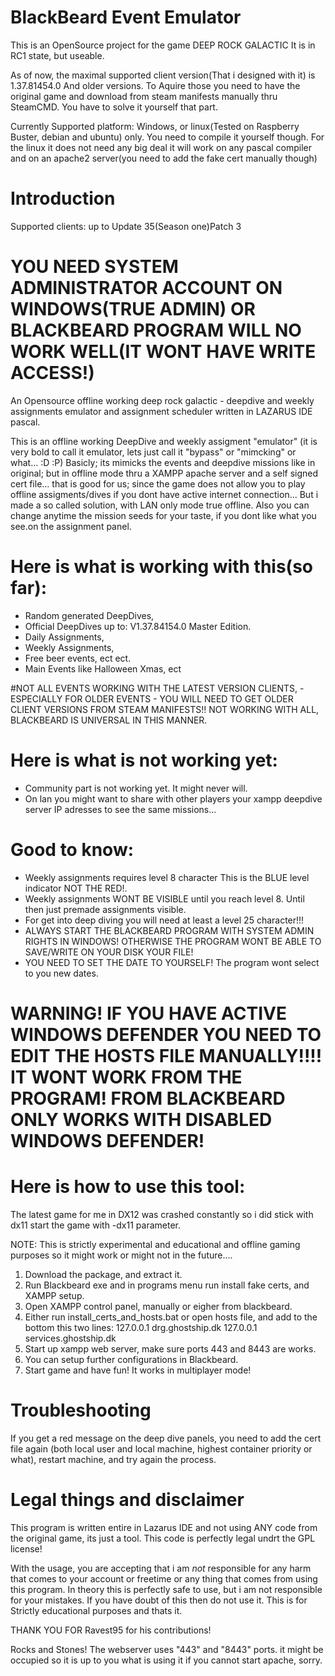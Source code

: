 # BlackBeard Event Emulator
This is an OpenSource project for the game DEEP ROCK GALACTIC It is in RC1 state, but useable.

As of now, the maximal supported client version(That i designed with it) is 1.37.81454.0 And older versions. To Aquire those you need to have the original game and download from steam manifests manually thru SteamCMD. You have to solve it yourself that part.

Currently Supported platform: Windows, or linux(Tested on Raspberry Buster, debian and ubuntu) only. You need to compile it yourself though.
For the linux it does not need any big deal it will work on any pascal compiler and on an apache2 server(you need to add the fake cert manually though)

# Introduction
Supported clients: up to Update 35(Season one)Patch 3
# YOU NEED SYSTEM ADMINISTRATOR ACCOUNT ON WINDOWS(TRUE ADMIN) OR BLACKBEARD PROGRAM WILL NO WORK WELL(IT WONT HAVE WRITE ACCESS!)

An Opensource offline working deep rock galactic - deepdive and weekly assignments 
emulator and assignment scheduler written in LAZARUS IDE pascal.

This is an offline working DeepDive and weekly assigment "emulator" (it is very bold to call it emulator, lets just call it "bypass" or "mimcking" or what... :D :P)
Basicly; its mimicks the events and deepdive missions like in original; but in offline mode thru a XAMPP apache server and a self signed cert file... that is good for us;
since the game does not allow you to play offline assigments/dives if you dont have active internet connection... But i made a so called solution, with LAN only mode true offline. Also you can change anytime the mission seeds for your taste, if you dont like what you see.on the assignment panel.

# Here is what is working with this(so far):
- Random generated DeepDives,
- Official DeepDives up to: V1.37.84154.0 Master Edition. 
- Daily Assignments,
- Weekly Assignments,
- Free beer events, ect ect.
- Main Events like Halloween Xmas, ect

#NOT ALL EVENTS WORKING WITH THE LATEST VERSION CLIENTS, - ESPECIALLY FOR OLDER EVENTS - YOU WILL NEED TO GET OLDER CLIENT VERSIONS FROM STEAM MANIFESTS!! NOT WORKING WITH ALL, BLACKBEARD IS UNIVERSAL IN THIS MANNER.

# Here is what is not working yet:
- Community part is not working yet. It might never will.
- On lan you might want to share with other players your xampp deepdive server IP adresses to see the same missions... 

# Good to know: 
- Weekly assignments requires level 8 character This is the BLUE level indicator NOT THE RED!.
- Weekly assignments WONT BE VISIBLE until you reach level 8. Until then just premade assignments visible.
- For get into deep diving you will need at least a level 25 character!!!
- ALWAYS START THE BLACKBEARD PROGRAM WITH SYSTEM ADMIN RIGHTS IN WINDOWS! OTHERWISE THE PROGRAM WONT BE ABLE TO SAVE/WRITE ON YOUR DISK YOUR FILE!
- YOU NEED TO SET THE DATE TO YOURSELF! The program wont select to you new dates.

# WARNING! IF YOU HAVE ACTIVE WINDOWS DEFENDER YOU NEED TO EDIT THE HOSTS FILE MANUALLY!!!! IT WONT WORK FROM THE PROGRAM! FROM BLACKBEARD ONLY WORKS WITH DISABLED WINDOWS DEFENDER!

# Here is how to use this tool:

The latest game for me in DX12 was crashed constantly so i did stick with dx11 start the game with -dx11 parameter.

NOTE: This is strictly experimental and educational and offline gaming purposes so it might work or 
might not in the future....

1. Download the package, and extract it.
2. Run Blackbeard exe and in programs menu run install fake certs, and XAMPP setup.
3. Open XAMPP control panel, manually or eigher from blackbeard.
4. Either run install_certs_and_hosts.bat or open hosts file, and add to the bottom this two lines:
127.0.0.1 drg.ghostship.dk
127.0.0.1 services.ghostship.dk
5. Start up xampp web server, make sure ports 443 and 8443 are works.
6. You can setup further configurations in Blackbeard.
7. Start game and have fun! It works in multiplayer mode!


# Troubleshooting
If you get a red message on the deep dive panels, you need to add the cert file again
(both local user and local machine, highest container priority or what), restart machine, and try again the process.

# Legal things and disclaimer
This program is written entire in Lazarus IDE and not using ANY code from the original game, its just a tool. This code is perfectly legal undrt the GPL license!

With the usage, you are accepting that i am *not* responsible for any harm that comes to your account or freetime or any thing that comes from using this program. In theory this is perfectly safe to use, but i am not responsible for your mistakes. If you have doubt of this then do not use it. This is for Strictly educational purposes and thats it.

THANK YOU FOR Ravest95 for his contributions!

Rocks and Stones!
The webserver uses "443" and "8443" ports. it might be occupied so it is up to you what is using it if you cannot start apache, sorry.
